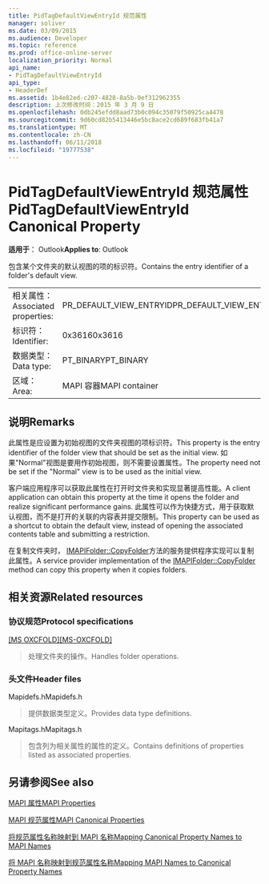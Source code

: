 ```yaml
---
title: PidTagDefaultViewEntryId 规范属性
manager: soliver
ms.date: 03/09/2015
ms.audience: Developer
ms.topic: reference
ms.prod: office-online-server
localization_priority: Normal
api_name:
- PidTagDefaultViewEntryId
api_type:
- HeaderDef
ms.assetid: 1b4e82ed-c207-4828-8a5b-0ef312962355
description: 上次修改时间：2015 年 3 月 9 日
ms.openlocfilehash: 0db245efdd8aad73b0c094c35079f50925ca4478
ms.sourcegitcommit: 9d60cd82b5413446e5bc8ace2cd689f683fb41a7
ms.translationtype: MT
ms.contentlocale: zh-CN
ms.lasthandoff: 06/11/2018
ms.locfileid: "19777538"
---
```

# <a name="pidtagdefaultviewentryid-canonical-property"></a><span data-ttu-id="797a8-103">PidTagDefaultViewEntryId 规范属性</span><span class="sxs-lookup"><span data-stu-id="797a8-103">PidTagDefaultViewEntryId Canonical Property</span></span>

  
  
<span data-ttu-id="797a8-104">**适用于**： Outlook</span><span class="sxs-lookup"><span data-stu-id="797a8-104">**Applies to**: Outlook</span></span> 
  
<span data-ttu-id="797a8-105">包含某个文件夹的默认视图的项的标识符。</span><span class="sxs-lookup"><span data-stu-id="797a8-105">Contains the entry identifier of a folder's default view.</span></span>
  
|||
|:-----|:-----|
|<span data-ttu-id="797a8-106">相关属性：</span><span class="sxs-lookup"><span data-stu-id="797a8-106">Associated properties:</span></span>  <br/> |<span data-ttu-id="797a8-107">PR_DEFAULT_VIEW_ENTRYID</span><span class="sxs-lookup"><span data-stu-id="797a8-107">PR_DEFAULT_VIEW_ENTRYID</span></span>  <br/> |
|<span data-ttu-id="797a8-108">标识符：</span><span class="sxs-lookup"><span data-stu-id="797a8-108">Identifier:</span></span>  <br/> |<span data-ttu-id="797a8-109">0x3616</span><span class="sxs-lookup"><span data-stu-id="797a8-109">0x3616</span></span>  <br/> |
|<span data-ttu-id="797a8-110">数据类型：</span><span class="sxs-lookup"><span data-stu-id="797a8-110">Data type:</span></span>  <br/> |<span data-ttu-id="797a8-111">PT_BINARY</span><span class="sxs-lookup"><span data-stu-id="797a8-111">PT_BINARY</span></span>  <br/> |
|<span data-ttu-id="797a8-112">区域：</span><span class="sxs-lookup"><span data-stu-id="797a8-112">Area:</span></span>  <br/> |<span data-ttu-id="797a8-113">MAPI 容器</span><span class="sxs-lookup"><span data-stu-id="797a8-113">MAPI container</span></span>  <br/> |
   
## <a name="remarks"></a><span data-ttu-id="797a8-114">说明</span><span class="sxs-lookup"><span data-stu-id="797a8-114">Remarks</span></span>

<span data-ttu-id="797a8-115">此属性是应设置为初始视图的文件夹视图的项标识符。</span><span class="sxs-lookup"><span data-stu-id="797a8-115">This property is the entry identifier of the folder view that should be set as the initial view.</span></span> <span data-ttu-id="797a8-116">如果"Normal"视图是要用作初始视图，则不需要设置属性。</span><span class="sxs-lookup"><span data-stu-id="797a8-116">The property need not be set if the "Normal" view is to be used as the initial view.</span></span>
  
<span data-ttu-id="797a8-117">客户端应用程序可以获取此属性在打开时文件夹和实现显著提高性能。</span><span class="sxs-lookup"><span data-stu-id="797a8-117">A client application can obtain this property at the time it opens the folder and realize significant performance gains.</span></span> <span data-ttu-id="797a8-118">此属性可以作为快捷方式，用于获取默认视图，而不是打开的关联的内容表并提交限制。</span><span class="sxs-lookup"><span data-stu-id="797a8-118">This property can be used as a shortcut to obtain the default view, instead of opening the associated contents table and submitting a restriction.</span></span>
  
<span data-ttu-id="797a8-119">在复制文件夹时， [IMAPIFolder::CopyFolder](imapifolder-copyfolder.md)方法的服务提供程序实现可以复制此属性。</span><span class="sxs-lookup"><span data-stu-id="797a8-119">A service provider implementation of the [IMAPIFolder::CopyFolder](imapifolder-copyfolder.md) method can copy this property when it copies folders.</span></span> 
  
## <a name="related-resources"></a><span data-ttu-id="797a8-120">相关资源</span><span class="sxs-lookup"><span data-stu-id="797a8-120">Related resources</span></span>

### <a name="protocol-specifications"></a><span data-ttu-id="797a8-121">协议规范</span><span class="sxs-lookup"><span data-stu-id="797a8-121">Protocol specifications</span></span>

<span data-ttu-id="797a8-122">[[MS OXCFOLD]](http://msdn.microsoft.com/library/c0f31b95-c07f-486c-98d9-535ed9705fbf%28Office.15%29.aspx)</span><span class="sxs-lookup"><span data-stu-id="797a8-122">[[MS-OXCFOLD]](http://msdn.microsoft.com/library/c0f31b95-c07f-486c-98d9-535ed9705fbf%28Office.15%29.aspx)</span></span>
  
> <span data-ttu-id="797a8-123">处理文件夹的操作。</span><span class="sxs-lookup"><span data-stu-id="797a8-123">Handles folder operations.</span></span>
    
### <a name="header-files"></a><span data-ttu-id="797a8-124">头文件</span><span class="sxs-lookup"><span data-stu-id="797a8-124">Header files</span></span>

<span data-ttu-id="797a8-125">Mapidefs.h</span><span class="sxs-lookup"><span data-stu-id="797a8-125">Mapidefs.h</span></span>
  
> <span data-ttu-id="797a8-126">提供数据类型定义。</span><span class="sxs-lookup"><span data-stu-id="797a8-126">Provides data type definitions.</span></span>
    
<span data-ttu-id="797a8-127">Mapitags.h</span><span class="sxs-lookup"><span data-stu-id="797a8-127">Mapitags.h</span></span>
  
> <span data-ttu-id="797a8-128">包含列为相关属性的属性的定义。</span><span class="sxs-lookup"><span data-stu-id="797a8-128">Contains definitions of properties listed as associated properties.</span></span>
    
## <a name="see-also"></a><span data-ttu-id="797a8-129">另请参阅</span><span class="sxs-lookup"><span data-stu-id="797a8-129">See also</span></span>



[<span data-ttu-id="797a8-130">MAPI 属性</span><span class="sxs-lookup"><span data-stu-id="797a8-130">MAPI Properties</span></span>](mapi-properties.md)
  
[<span data-ttu-id="797a8-131">MAPI 规范属性</span><span class="sxs-lookup"><span data-stu-id="797a8-131">MAPI Canonical Properties</span></span>](mapi-canonical-properties.md)
  
[<span data-ttu-id="797a8-132">将规范属性名称映射到 MAPI 名称</span><span class="sxs-lookup"><span data-stu-id="797a8-132">Mapping Canonical Property Names to MAPI Names</span></span>](mapping-canonical-property-names-to-mapi-names.md)
  
[<span data-ttu-id="797a8-133">将 MAPI 名称映射到规范属性名称</span><span class="sxs-lookup"><span data-stu-id="797a8-133">Mapping MAPI Names to Canonical Property Names</span></span>](mapping-mapi-names-to-canonical-property-names.md)

